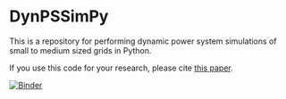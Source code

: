 # DynPSSimPy
This is a repository for performing dynamic power system simulations of small to medium sized grids in Python.

If you use this code for your research, please cite [this paper](https://arxiv.org/abs/2101.02937).

[![Binder](https://mybinder.org/badge_logo.svg)](https://mybinder.org/v2/gh/hallvar-h/DynPSSimPy/HEAD?filepath=examples%2Fnotebooks)
